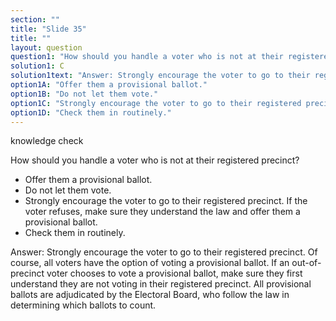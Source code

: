 ```yaml
---
section: ""
title: "Slide 35"
title: ""
layout: question
question1: "How should you handle a voter who is not at their registered precinct?"
solution1: C
solution1text: "Answer: Strongly encourage the voter to go to their registered precinct. Of course, all voters have the option of voting a provisional ballot. If an out-of-precinct voter chooses to vote a provisional ballot, make sure they first understand they are not voting in their registered precinct. All provisional ballots are adjudicated by the Electoral Board, who follow the law in determining which ballots to count."
option1A: "Offer them a provisional ballot."
option1B: "Do not let them vote."
option1C: "Strongly encourage the voter to go to their registered precinct. If the voter refuses, make sure they understand the law and offer them a provisional ballot."
option1D: "Check them in routinely."
---
```


knowledge check

How should you handle a voter who is not at their registered precinct?

- Offer them a provisional ballot.
- Do not let them vote.
- Strongly encourage the voter to go to their registered precinct. If the voter refuses, make sure they understand the law and offer them a provisional ballot.
- Check them in routinely.

Answer: Strongly encourage the voter to go to their registered precinct. Of course, all voters have the option of voting a provisional ballot. If an out-of-precinct voter chooses to vote a provisional ballot, make sure they first understand they are not voting in their registered precinct. All provisional ballots are adjudicated by the Electoral Board, who follow the law in determining which ballots to count.


